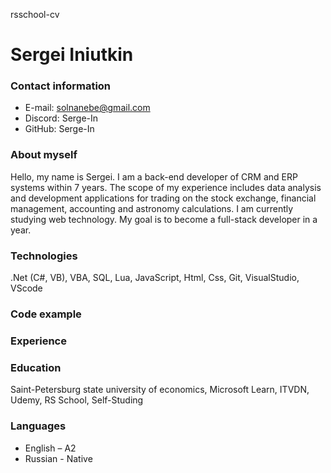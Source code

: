 rsschool-cv

# Sergei Iniutkin

### Contact information

* E-mail: solnanebe@gmail.com
* Discord: Serge-In
* GitHub: Serge-In

### About myself

Hello, my name is Sergei. I am a back-end developer of CRM and ERP systems within 7 years. The scope of my experience includes data analysis and development applications for trading on the stock exchange, financial management, accounting and astronomy calculations. I am currently studying web technology. My goal is to become a full-stack developer in a year.

### Technologies

.Net (C#, VB), VBA, SQL, Lua, JavaScript, Html, Css, Git, VisualStudio, VScode

### Code example

### Experience


### Education

Saint-Petersburg state university of economics, Microsoft Learn, ITVDN, Udemy, RS School, Self-Studing

### Languages

* English – A2
* Russian - Native
